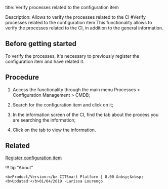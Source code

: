 title: Verify processes related to the configuration item

Description: Allows to verify the processes related to the CI
#Verify processes related to the configuration item
This functionality allows to verify the processes related to the CI, in addition to the general information.

Before getting started
--------------------------

To verify the processes, it's necessary to previously register the configuration
item and have related it.

Procedure
-------------

1.  Access the functionality through the main menu Processes \> Configuration
    Management \> CMDB;

2.  Search for the configuration item and click on it;

3.  In the information screen of the CI, find the tab about the process you are
    searching the information;

4.  Click on the tab to view the information.

Related
-----------

[Register configuration item](/en-us/citsmart-esp-8/processes/configuration/use/register-CI.html)

!!! tip "About"

    <b>Product/Version:</b> CITSmart Platform | 8.00 &nbsp;&nbsp;
    <b>Updated:</b>01/04/2019 -Larissa Lourenço
